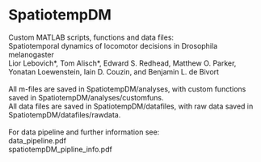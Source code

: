 # SpatiotempDM
Custom MATLAB scripts, functions and data files:
<br>
Spatiotemporal dynamics of locomotor decisions in Drosophila melanogaster
<br>
Lior Lebovich*, Tom Alisch*, Edward S. Redhead, Matthew O. Parker, Yonatan Loewenstein, Iain D. Couzin, and Benjamin L. de Bivort
<br><br>
All m-files are saved in SpatiotempDM/analyses, with custom functions saved in SpatiotempDM/analyses/customfuns.
<br>
All data files are saved in SpatiotempDM/datafiles, with raw data saved in SpatiotempDM/datafiles/rawdata.
<br><br>
For data pipeline and further information see: 
<br>
data_pipeline.pdf
<br>
spatiotempDM_pipline_info.pdf
